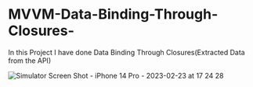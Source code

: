 # MVVM-Data-Binding-Through-Closures-
In this Project I have done Data Binding Through Closures(Extracted Data from the API)

![Simulator Screen Shot - iPhone 14 Pro - 2023-02-23 at 17 24 28](https://user-images.githubusercontent.com/69650245/220898889-09cd5054-f137-40fa-81ca-af068f75825e.png)

